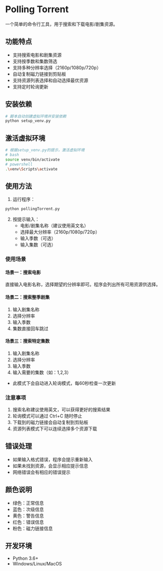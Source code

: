 # Polling Torrent

一个简单的命令行工具，用于搜索和下载电影/剧集资源。

## 功能特点

- 支持搜索电影和剧集资源
- 支持按季数和集数筛选
- 支持多种分辨率选择（2160p/1080p/720p）
- 自动复制磁力链接到剪贴板
- 支持资源列表选择和自动选择最优资源
- 支持定时轮询更新

## 安装依赖

```bash
# 脚本自动创建虚拟环境并安装依赖
python setup_venv.py
```

## 激活虚拟环境

```bash
# 根据setup_venv.py的提示，激活虚拟环境
# bash
source venv/bin/activate
# powershell
.\venv\Scripts\activate
```

## 使用方法

1. 运行程序：

```bash
python pollingTorrent.py
```

2. 按提示输入：
   - 电影/剧集名称（建议使用英文名）
   - 选择最大分辨率（2160p/1080p/720p）
   - 输入季数（可选）
   - 输入集数（可选）

### 使用场景

#### 场景一：搜索电影
直接输入电影名称，选择期望的分辨率即可。程序会列出所有可用资源供选择。

#### 场景二：搜索整季剧集
1. 输入剧集名称
2. 选择分辨率
3. 输入季数
4. 集数直接回车跳过

#### 场景三：搜索特定集数
1. 输入剧集名称
2. 选择分辨率
3. 输入季数
4. 输入需要的集数（如：1,2,3）
- 此模式下会自动进入轮询模式，每60秒检查一次更新

### 注意事项

1. 搜索名称建议使用英文，可以获得更好的搜索结果
2. 轮询模式可以通过 Ctrl+C 随时停止
3. 下载到的磁力链接会自动复制到剪贴板
4. 资源列表模式下可以连续选择多个资源下载

## 错误处理

- 如果输入格式错误，程序会提示重新输入
- 如果未找到资源，会显示相应提示信息
- 网络错误会有相应的错误提示

## 颜色说明

- 绿色：正常信息
- 蓝色：次级信息
- 黄色：警告信息
- 红色：错误信息
- 粉色：磁力链接信息

## 开发环境

- Python 3.6+
- Windows/Linux/MacOS